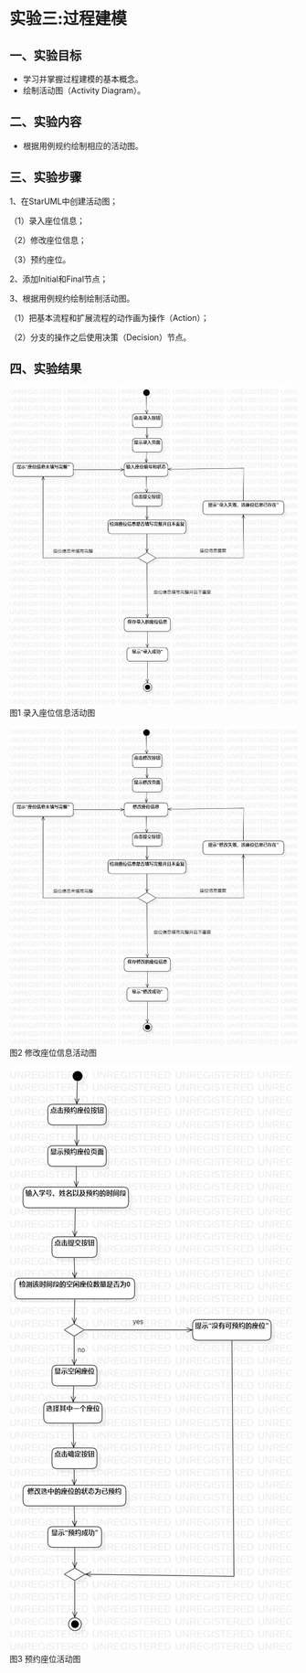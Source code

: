 # 实验三:过程建模

## 一、实验目标
- 学习并掌握过程建模的基本概念。
- 绘制活动图（Activity Diagram）。
## 二、实验内容

- 根据用例规约绘制相应的活动图。

## 三、实验步骤
1、在StarUML中创建活动图；

（1）录入座位信息；

（2）修改座位信息；

（3）预约座位。

2、添加Initial和Final节点；

3、根据用例规约绘制绘制活动图。

（1）把基本流程和扩展流程的动作画为操作（Action）；

（2）分支的操作之后使用决策（Decision）节点。

## 四、实验结果

![录入座位信息活动图](./录入座位信息.jpg)
图1 录入座位信息活动图

![修改座位信息活动图](./修改座位信息.jpg)
图2 修改座位信息活动图

![预约座位活动图](./预约座位.jpg)  
图3 预约座位活动图
